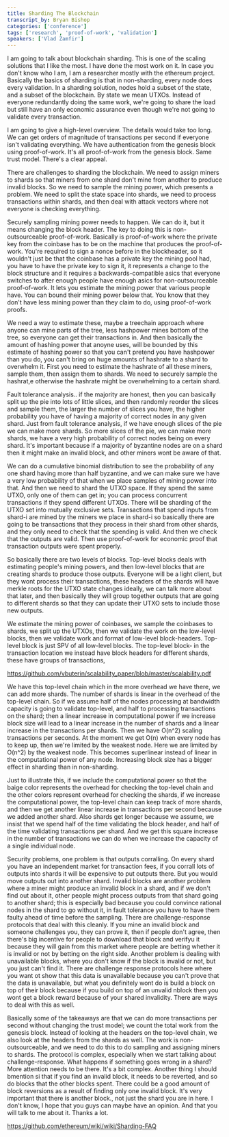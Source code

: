 ```yaml
---
title: Sharding The Blockchain
transcript_by: Bryan Bishop
categories: ['conference']
tags: ['research', 'proof-of-work', 'validation']
speakers: ['Vlad Zamfir']
---
```


I am going to talk about blockchain sharding. This is one of the scaling solutions that I like the most. I have done the most work on it. In case you don't know who I am, I am a researcher mostly with the ethereum project. Basically the basics of sharding is that in non-sharding, every node does every validation. In a sharding solution, nodes hold a subset of the state, and a subset of the blockchain. By state we mean UTXOs. Instead of everyone redundantly doing the same work, we're going to share the load but still have an only economic assurance even though we're not going to validate every transaction.

I am going to give a high-level overview. The details would take too long. We can get orders of magnitude of transactions per second if everyone isn't validating everything. We have authentication from the genesis block using proof-of-work. It's all proof-of-work from the genesis block. Same trust model. There's a clear appeal.

There are challenges to sharding the blockchain. We need to assign miners to shards so that miners from one shard don't mine from another to produce invalid blocks. So we need to sample the mining power, which presents a problem. We need to split the state space into shards, we need to process transactions within shards, and then deal with attack vectors where not everyone is checking everything.

Securely sampling mining power needs to happen. We can do it, but it means changing the block header. The key to doing this is non-outsourceable proof-of-work. Basically is proof-of-work where the private key from the coinbase has to be on the machine that produces the proof-of-work. You're required to sign a nonce before in the blockheader, so it wouldn't just be that the coinbase has a private key the mining pool had, you have to have the private key to sign it, it represents a change to the block structure and it requires a backwards-compatible asics that everyone switches to after enough people have enough asics for non-outsourceable proof-of-work. It lets you estimate the mining power that various people have. You can bound their mining power below that. You know that they don't have less mining power than they claim to do, using proof-of-work proofs.

We need a way to estimate these, maybe a treechain approach where anyone can mine parts of the tree, less hashpower mines bottom of the tree, so everyone can get their transactions in. And then basically the amount of hashing power that anoyne uses, will be bounded by this estimate of hashing power so that you can't pretend you have hashpower than you do, you can't bring on huge amounts of hashrate to a shard to overwhelm it. First you need to estimate the hashrate of all these miners, sample them, then assign them to shards. We need to securely sample the hashrat,e otherwise the hashrate might be overwhelming to a certain shard.

Fault tolerance analysis.. if the majority are honest, then you can basically split up the pie into lots of little slices, and then randomly reorder the slices and sample them, the larger the number of slices you have, the higher probability you have of having a majority of correct nodes in any given shard. Just from fault tolerance analysis, if we have enough slices of the pie we can make more shards. So more slices of the pie, we can make more shards, we have a very high probability of correct nodes being on every shard. It's important because if a majority of byzantine nodes are on a shard then it might make an invalid block, and other miners wont be aware of that.

We can do a cumulative binomial distribution to see the probability of any one shard having more than half byzantine, and we can make sure we have a very low probability of that when we place samples of mining power into that. And then we need to shard the UTXO space. If they spend the same UTXO, only one of them can get in; you can process concurrent transactions if they spend different UTXOs. There will be sharding of the UTXO set into mutually exclusive sets. Transactions that spend inputs from shard-i are mined by the miners we place in shard-i so basically there are going to be transactions that they process in their shard from other shards, and they only need to check that the spending is valid. And then we check that the outputs are valid. Then use proof-of-work for economic proof that transaction outputs were spent properly.

So basically there are two levels of blocks. Top-level blocks deals with estimating people's mining powers, and then low-level blocks that are creating shards to produce those outputs. Everyone will be a light client, but they wont process their transactions, these headers of the shards will have merkle roots for the UTXO state changes ideally, we can talk more about that later, and then basically they will group together outputs that are going to different shards so that they can update their UTXO sets to include those new outputs.

We estimate the mining power of coinbases, we sample the coinbases to shards, we split up the UTXOs, then we validate the work on the low-level blocks, then we validate work and format of low-level block-headers. Top-level block is just SPV of all low-level blocks. The top-level block- in the transaction location we instead have block headers for different shards, these have groups of transactions,

<https://github.com/vbuterin/scalability_paper/blob/master/scalability.pdf>

We have this top-level chain which in the more overhead we have there, we can add more shards. The number of shards is linear in the overhead of the top-level chain. So if we assume half of the nodes processing at bandwidth capacity is going to validate top-level, and half to processing transactions on the shard; then a linear increase in computational power if we increase block size will lead to a linear increase in the number of shards and a linear increase in the transactions per shards. Then we have O(n^2) scaling transactions per seconds. At the moment we get O(n) when every node has to keep up, then we're limited by the weakest node. Here we are limited by O(n^2) by the weakest node. This becomes superlinear instead of linear in the computational power of any node. Increasing block size has a bigger effect in sharding than in non-sharding.

Just to illustrate this, if we include the computational power so that the baige color represents the overhead for checking the top-level chain and the other colors represent overhead for checking the shards, if we increase the computational power, the top-level chain can keep track of more shards, and then we get another linear increase in transactions per second because we added another shard. Also shards get longer because we assume, we insist that we spend half of the time validating the block header, and half of the time validating transactions per shard. And we get this square increase in the number of transactions we can do when we increase the capacity of a single individual node.

Security problems, one problem is that outputs corralling. On every shard you have an independent market for transaction fees, if you corrall lots of outputs into shards it will be expensive to put outputs there. But you would move outputs out into another shard. Invalid blocks are another problem where a miner might produce an invalid block in a shard, and if we don't find out about it, other people might process outputs from that shard going to another shard; this is especially bad because you could convince rational nodes in the shard to go without it, in fault tolerance you have to have them faulty ahead of time before the sampling. There are challenge-response protocols that deal with this cleanly. If you mine an invalid block and someone challenges you, they can prove it, then if people don't agree, then there's big incentive for people to download that block and verifyu it because they will gain from this market where people are betting whether it is invalid or not by betting on the right side. Another problem is dealing with unavailable blocks, where you don't know if the block is invalid or not, but you just can't find it. There are challenge response protocols here where you want ot show that this data is unavailable because you can't prove that the data is unavailable, but what you definitely wont do is build a block on top of their block because if you build on top of an unvalid nblock then you wont get a block reward because of your shared invalidity. There are ways to deal with this as well.

Basically some of the takeaways are that we can do more transactions per second without changing the trust model; we count the total work from the genesis block. Instead of looking at the headers on the top-level chain, we also look at the headers from the shards as well. The work is non-outsourceable, and we need to do this to do sampling and assigning miners to shards. The protocol is complex, especially when we start talking about challenge-response. What happens if something goes wrong in a shard? More attention needs to be there. It's a bit complex. Another thing I should bmention si that if you find an invalid block, it needs to be reverted, and so do blocks that the other blocks spent. There could be a good amount of block reversions as a result of finding only one invalid block. It's very important that there is another block., not just the shard you are in here. I don't know, I hope that you guys can maybe have an opinion. And that you will talk to me about it. Thanks a lot.

<https://github.com/ethereum/wiki/wiki/Sharding-FAQ>
